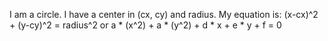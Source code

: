 I am a circle. I have a center in (cx, cy) and radius. My equation is: 
(x-cx)^2  + (y-cy)^2 = radius^2 or 
a * (x^2) + a * (y^2) + d * x + e * y + f = 0 
